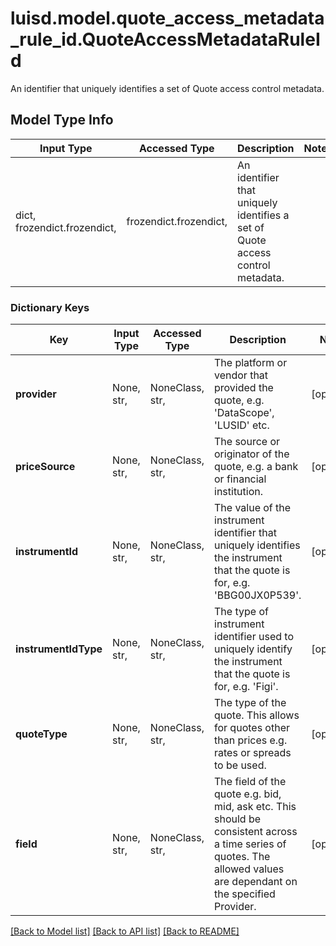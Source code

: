 # luisd.model.quote_access_metadata_rule_id.QuoteAccessMetadataRuleId

An identifier that uniquely identifies a set of Quote access control metadata.

## Model Type Info
Input Type | Accessed Type | Description | Notes
------------ | ------------- | ------------- | -------------
dict, frozendict.frozendict,  | frozendict.frozendict,  | An identifier that uniquely identifies a set of Quote access control metadata. | 

### Dictionary Keys
Key | Input Type | Accessed Type | Description | Notes
------------ | ------------- | ------------- | ------------- | -------------
**provider** | None, str,  | NoneClass, str,  | The platform or vendor that provided the quote, e.g. &#x27;DataScope&#x27;, &#x27;LUSID&#x27; etc. | [optional] 
**priceSource** | None, str,  | NoneClass, str,  | The source or originator of the quote, e.g. a bank or financial institution. | [optional] 
**instrumentId** | None, str,  | NoneClass, str,  | The value of the instrument identifier that uniquely identifies the instrument that the quote is for, e.g. &#x27;BBG00JX0P539&#x27;. | [optional] 
**instrumentIdType** | None, str,  | NoneClass, str,  | The type of instrument identifier used to uniquely identify the instrument that the quote is for, e.g. &#x27;Figi&#x27;. | [optional] 
**quoteType** | None, str,  | NoneClass, str,  | The type of the quote. This allows for quotes other than prices e.g. rates or spreads to be used. | [optional] 
**field** | None, str,  | NoneClass, str,  | The field of the quote e.g. bid, mid, ask etc. This should be consistent across a time series of quotes. The allowed values are dependant on the specified Provider. | [optional] 

[[Back to Model list]](../../README.md#documentation-for-models) [[Back to API list]](../../README.md#documentation-for-api-endpoints) [[Back to README]](../../README.md)

